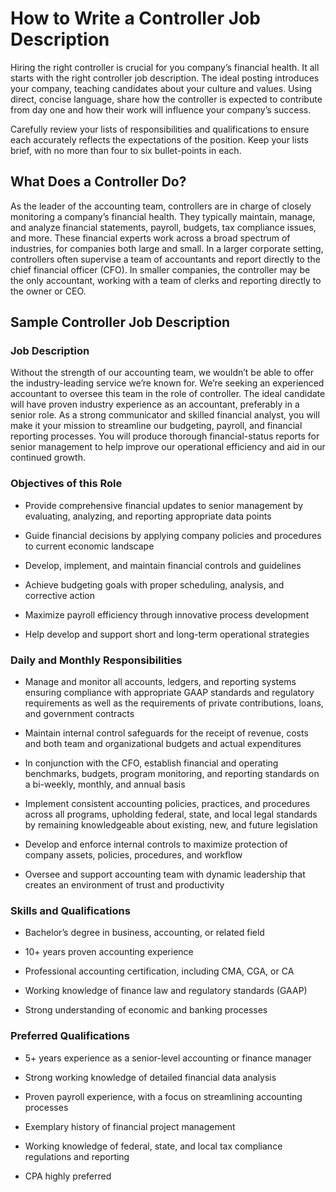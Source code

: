 # How to Write a Controller Job Description

Hiring the right controller is crucial for you company’s financial health. It all starts with the right controller job description. The ideal posting introduces your company, teaching candidates about your culture and values. Using direct, concise language, share how the controller is expected to contribute from day one and how their work will influence your company’s success.

Carefully review your lists of responsibilities and qualifications to ensure each accurately reflects the expectations of the position. Keep your lists brief, with no more than four to six bullet-points in each.
## What Does a Controller Do?

As the leader of the accounting team, controllers are in charge of closely monitoring a company’s financial health. They typically maintain, manage, and analyze financial statements, payroll, budgets, tax compliance issues, and more. These financial experts work across a broad spectrum of industries, for companies both large and small. In a larger corporate setting, controllers often supervise a team of accountants and report directly to the chief financial officer (CFO). In smaller companies, the controller may be the only accountant, working with a team of clerks and reporting directly to the owner or CEO.

## Sample Controller Job Description

### Job Description

Without the strength of our accounting team, we wouldn’t be able to offer the industry-leading service we’re known for. We’re seeking an experienced accountant to oversee this team in the role of controller. The ideal candidate will have proven industry experience as an accountant, preferably in a senior role. As a strong communicator and skilled financial analyst, you will make it your mission to streamline our budgeting, payroll, and financial reporting processes. You will produce thorough financial-status reports for senior management to help improve our operational efficiency and aid in our continued growth.

### Objectives of this Role

* Provide comprehensive financial updates to senior management by evaluating, analyzing, and reporting appropriate data points

* Guide financial decisions by applying company policies and procedures to current economic landscape

* Develop, implement, and maintain financial controls and guidelines

* Achieve budgeting goals with proper scheduling, analysis, and corrective action

* Maximize payroll efficiency through innovative process development

* Help develop and support short and long-term operational strategies

### Daily and Monthly Responsibilities

* Manage and monitor all accounts, ledgers, and reporting systems ensuring compliance with appropriate GAAP standards and regulatory requirements as well as the requirements of private contributions, loans, and government contracts

* Maintain internal control safeguards for the receipt of revenue, costs and both team and organizational budgets and actual expenditures

* In conjunction with the CFO, establish financial and operating benchmarks, budgets, program monitoring, and reporting standards on a bi-weekly, monthly, and annual basis

* Implement consistent accounting policies, practices, and procedures across all programs, upholding federal, state, and local legal standards by remaining knowledgeable about existing, new, and future legislation

* Develop and enforce internal controls to maximize protection of company assets, policies, procedures, and workflow

* Oversee and support accounting team with dynamic leadership that creates an environment of trust and productivity

### Skills and Qualifications

* Bachelor’s degree in business, accounting, or related field

* 10+ years proven accounting experience

* Professional accounting certification, including CMA, CGA, or CA

* Working knowledge of finance law and regulatory standards (GAAP)

* Strong understanding of economic and banking processes

### Preferred Qualifications

* 5+ years experience as a senior-level accounting or finance manager

* Strong working knowledge of detailed financial data analysis

* Proven payroll experience, with a focus on streamlining accounting processes

* Exemplary history of financial project management

* Working knowledge of federal, state, and local tax compliance regulations and reporting

* CPA highly preferred


